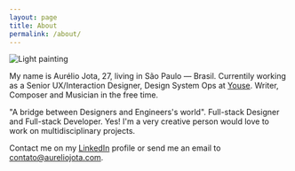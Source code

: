 ```yaml
---
layout: page
title: About
permalink: /about/
---
```


![Light painting]({{site.baseurl}}/images/youse-lightpainting.jpg)

My name is Aurélio Jota, 27, living in São Paulo — Brasil. Currentily working as a Senior UX/Interaction Designer, Design System Ops at [Youse](https://youse.com.br/). Writer, Composer and Musician in the free time.

"A bridge between Designers and Engineers's world". Full-stack Designer and Full-stack Developer. Yes! I'm a very creative person would love to work on multidisciplinary projects.

Contact me on my [LinkedIn](https://br.linkedin.com/in/aureliojota) profile or send me an email to [contato@aureliojota.com](mailto:contato@aureliojota.com).

